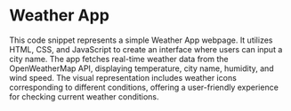 # Weather App
This code snippet represents a simple Weather App webpage. It utilizes HTML, CSS, and JavaScript to create an interface where users can input a city name. The app fetches real-time weather data from the OpenWeatherMap API, displaying temperature, city name, humidity, and wind speed. The visual representation includes weather icons corresponding to different conditions, offering a user-friendly experience for checking current weather conditions.
